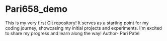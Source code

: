 # Pari658_demo
This is my very first Git repository! It serves as a starting point for my coding journey, showcasing my initial projects and experiments. I'm excited to share my progress and learn along the way!
Author- Pari Patel
